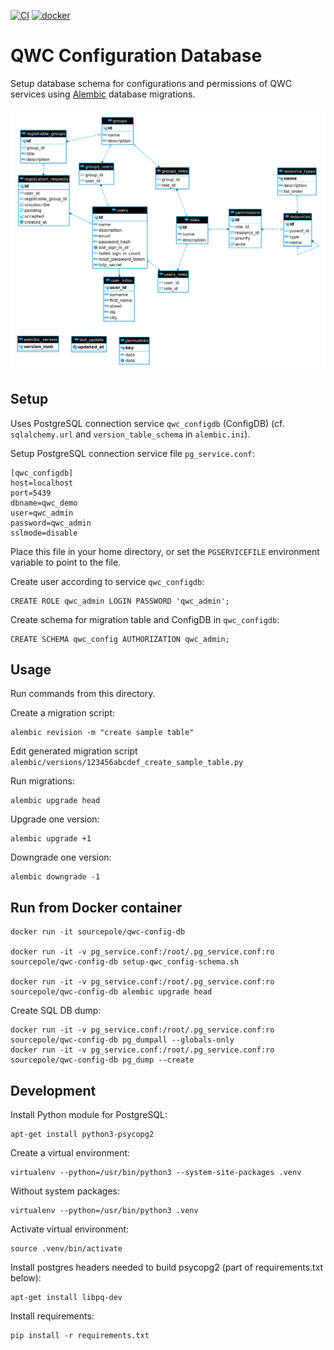 [![CI](https://github.com/qwc-services/qwc-config-db/actions/workflows/qwc-config-db.yml/badge.svg)](https://github.com/qwc-services/qwc-config-db/actions)
[![docker](https://img.shields.io/docker/v/sourcepole/qwc-config-db?label=qwc-config-db%20image&sort=semver)](https://hub.docker.com/r/sourcepole/qwc-config-db)

QWC Configuration Database
==========================

Setup database schema for configurations and permissions of QWC services using
[Alembic](https://alembic.sqlalchemy.org/) database migrations.

![er-diagram](er-diagram.png)

Setup
-----

Uses PostgreSQL connection service `qwc_configdb` (ConfigDB) (cf. `sqlalchemy.url` and `version_table_schema` in `alembic.ini`).

Setup PostgreSQL connection service file `pg_service.conf`:

```
[qwc_configdb]
host=localhost
port=5439
dbname=qwc_demo
user=qwc_admin
password=qwc_admin
sslmode=disable
```

Place this file in your home directory, or set the `PGSERVICEFILE` environment variable to point to the file.

Create user according to service `qwc_configdb`:

    CREATE ROLE qwc_admin LOGIN PASSWORD 'qwc_admin';

Create schema for migration table and ConfigDB in `qwc_configdb`:

    CREATE SCHEMA qwc_config AUTHORIZATION qwc_admin;


Usage
-----

Run commands from this directory.

Create a migration script:

    alembic revision -m "create sample table"

Edit generated migration script `alembic/versions/123456abcdef_create_sample_table.py`

Run migrations:

    alembic upgrade head

Upgrade one version:

    alembic upgrade +1

Downgrade one version:

    alembic downgrade -1


Run from Docker container
-------------------------

    docker run -it sourcepole/qwc-config-db

    docker run -it -v pg_service.conf:/root/.pg_service.conf:ro sourcepole/qwc-config-db setup-qwc_config-schema.sh

    docker run -it -v pg_service.conf:/root/.pg_service.conf:ro sourcepole/qwc-config-db alembic upgrade head

Create SQL DB dump:

    docker run -it -v pg_service.conf:/root/.pg_service.conf:ro sourcepole/qwc-config-db pg_dumpall --globals-only
    docker run -it -v pg_service.conf:/root/.pg_service.conf:ro sourcepole/qwc-config-db pg_dump --create


Development
-----------

Install Python module for PostgreSQL:

    apt-get install python3-psycopg2

Create a virtual environment:

    virtualenv --python=/usr/bin/python3 --system-site-packages .venv

Without system packages:

    virtualenv --python=/usr/bin/python3 .venv

Activate virtual environment:

    source .venv/bin/activate

Install postgres headers needed to build psycopg2 (part of requirements.txt below):

    apt-get install libpq-dev
    
Install requirements:

    pip install -r requirements.txt
